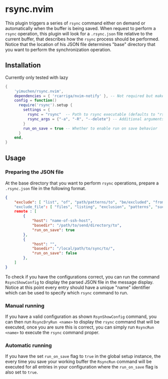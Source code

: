 # rsync.nvim

This plugin triggers a series of `rsync` command either on demand or
automatically when the buffer is being saved. When request to perform a `rsync`
operation, this plugin will look for a `.rsync.json` file relative to the
current buffer, that describes how the `rsync` process should be performed.
Notice that the location of his JSON file determines "base" directory that you
want to perform the synchronization operation.


## Installation

Currently only tested with lazy
```lua
{
    'yimuchen/rsync.nvim',
    dependencies = { 'rcarriga/nvim-notify' }, -- Not required but makes output a bit nicer
    config = function()
      require('rsync').setup {
        settings = {
          rsync = "rsync"  -- Path to rsync executable (defaults to "rsync")
          rsync_args = {"-a", "-R", "--delete"} -- Additional arguments for the rsync command
        }
        run_on_save = true -- Whether to enable run on save behavior
      }
    end,
}
```

## Usage

### Preparing the JSON file

At the base directory that you want to perform `rsync` operations, prepare a
`.rsync.json` file in the following format.

```json
{
    "exclude": [ "list", "of", "path/patterns/to", "be/excluded", "from", "rsync"]
    "exclude_file": [ "files", "listing", "exclusion", "patterns", "suchas", "gitignore"],
    remote : [
        {
            "host": "name-of-ssh-host",
            "basedir": "/path/to/send/directory/to",
            "run_on_save": true
        },
        {
            "host": "",
            "basedir": "/local/path/to/sync/to/",
            "run_on_save": false
        },
    ]
}
```

To check if you have the configurations correct, you can run the command
`RsyncShowConfig` to display the parsed JSON file in the message display.
Notice at this point every entry should have a unique "name" identifier which
can be used to specify which `rsync` command to run.

### Manual running

If you have a valid configuration as shown `RsynShowConfig` command, you can
then run `RsyncDryRun <name>` to display the `rsync` command that will be
executed, once you are sure this is correct, you can simply run `RsyncRun
<name>` to execute the `rsync` command proper.

### Automatic running

If you have the set `run_on_save` flag to `true` in the global setup instance,
the every time you save your working buffer the `RsyncRun` command will be
executed for all entries in your configuration where the `run_on_save` flag is
also set to `true`.

